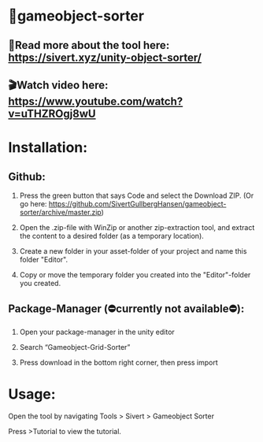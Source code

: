 # :test_tube:gameobject-sorter

## :notebook_with_decorative_cover:Read more about the tool here: https://sivert.xyz/unity-object-sorter/

## :clapper:Watch video here: https://www.youtube.com/watch?v=uTHZROgj8wU

# Installation:

## Github:
1. Press the green button that says Code and select the Download ZIP. (Or go here: https://github.com/SivertGullbergHansen/gameobject-sorter/archive/master.zip)

2. Open the .zip-file with WinZip or another zip-extraction tool, and extract the content to a desired folder (as a temporary location).

3. Create a new folder in your asset-folder of your project and name this folder "Editor". 

4. Copy or move the temporary folder you created into the "Editor"-folder you created.

## Package-Manager (:no_entry:currently not available:no_entry:): 
1. Open your package-manager in the unity editor

2. Search “Gameobject-Grid-Sorter”

3. Press download in the bottom right corner, then press import



# Usage:

Open the tool by navigating Tools > Sivert > Gameobject Sorter

Press >Tutorial to view the tutorial.
